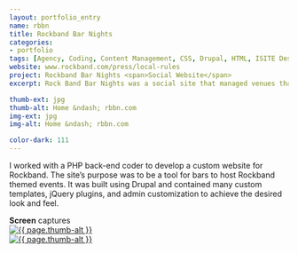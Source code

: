 ```yaml
---
layout: portfolio_entry
name: rbbn
title: Rockband Bar Nights
categories:
- portfolio
tags: [Agency, Coding, Content Management, CSS, Drupal, HTML, ISITE Design, jQuery, PHP]
website: www.rockband.com/press/local-rules
project: Rockband Bar Nights <span>Social Website</span>
excerpt: Rock Band Bar Nights was a social site that managed venues that wanted to host a karaoke style Rock Band experience.

thumb-ext: jpg
thumb-alt: Home &ndash; rbbn.com
img-ext: jpg
img-alt: Home &ndash; rbbn.com

color-dark: 111
---
```

I worked with a PHP back-end coder to develop a custom website for Rockband. The site’s purpose was to be a tool for bars to host Rockband themed events. It was built using Drupal and contained many custom templates, jQuery plugins, and admin customization to achieve the desired look and feel.

<section class="cf">
  <span class="section-title"><b>Screen</b> captures</span>
  <div class="grid grid--guttersLarge grid-wrap thumb-grid">
    <div class="thumb grid-cell show-me animated">
      <a href="#" class="fluidbox">
        <img src="/img/portfolio/{{ page.name }}/{{ page.name }}-01.{{ page.img-ext }}" alt="{{ page.thumb-alt }}" class="img-responsive">
      </a>
    </div>
    <div class="thumb grid-cell show-me animated">
      <a href="#" class="fluidbox">
        <img src="/img/portfolio/{{ page.name }}/{{ page.name }}-02.{{ page.img-ext }}" alt="{{ page.thumb-alt }}" class="img-responsive">
      </a>
    </div>
  </div>
</section>
